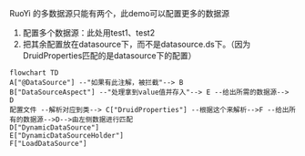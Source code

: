 RuoYi 的多数据源只能有两个，此demo可以配置更多的数据源

1. 配置多个数据源：此处用test1、test2
2. 把其余配置放在datasource下，而不是datasource.ds下。（因为DruidProperties匹配的是datasource下的配置）

```mermaid
flowchart TD
A["@DataSource"] --"如果有此注解，被拦截"--> B 
B["DataSourceAspect"] --"处理拿到value值并存入"--> E --给出所需的数据源--> D
配置文件 --解析对应到类--> C["DruidProperties"] --根据这个来解析-->F --给出所有的数据源-->D-->由左侧数据进行匹配
D["DynamicDataSource"]
E["DynamicDataSourceHolder"]
F["LoadDataSource"]
```